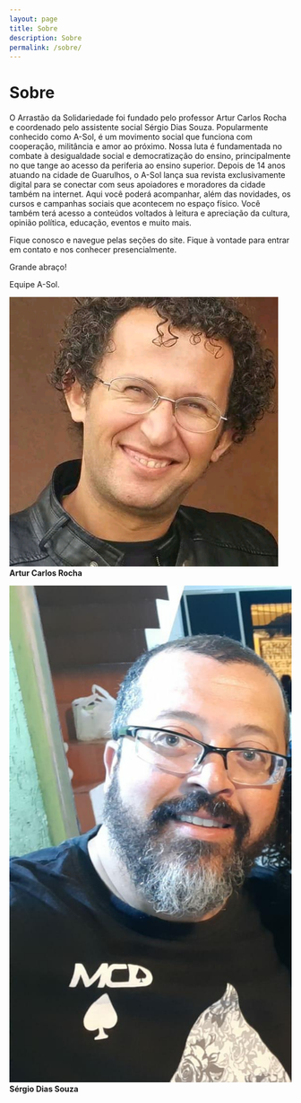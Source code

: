 ```yaml
---
layout: page
title: Sobre
description: Sobre
permalink: /sobre/
---
```


<h1> Sobre </h1>

O Arrastão da Solidariedade foi fundado pelo professor Artur Carlos Rocha e coordenado pelo assistente social Sérgio Dias Souza. Popularmente conhecido como A-Sol, é um movimento social que funciona com cooperação, militância e amor ao próximo. Nossa luta é fundamentada no combate à desigualdade social e democratização do ensino, principalmente no que tange ao acesso da periferia ao ensino superior. Depois de 14 anos atuando na cidade de Guarulhos, o A-Sol lança sua revista exclusivamente digital para se conectar com seus apoiadores e moradores da cidade também na internet. Aqui você poderá acompanhar, além das novidades, os cursos e campanhas sociais que acontecem no espaço físico. Você também terá acesso a conteúdos voltados à leitura e apreciação da cultura, opinião política, educação, eventos e muito mais.

Fique conosco e navegue pelas seções do site. Fique à vontade para entrar em contato e nos conhecer presencialmente.

Grande abraço!

Equipe A-Sol.


![Artur](https://raw.githubusercontent.com/asolgru/revista/master/assets/img/outros/artur.jpeg "Artur")
**Artur Carlos Rocha**

![Sergio](https://raw.githubusercontent.com/asolgru/revista/master/assets/img/outros/sergio.jpeg "Sergio")
**Sérgio Dias Souza**
